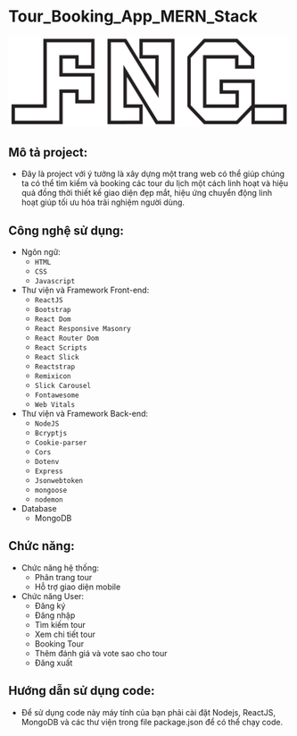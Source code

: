 # Tour_Booking_App_MERN_Stack

<img src="https://github.com/lequocthinh-Genesis/FNG-demo-1/blob/master/assets/img/FNG-logo.png?raw=true">

## Mô tả project:

- Đây là project với ý tưởng là xây dựng một trang web có thể giúp chúng ta có thể tìm kiếm và booking các tour du lịch một cách linh hoạt và hiệu quả đồng thời thiết kế giao diện đẹp mắt, hiệu ứng chuyển động linh hoạt giúp tối ưu hóa trãi nghiệm người dùng.

## Công nghệ sử dụng:

- Ngôn ngữ:
  - `HTML`
  - `CSS`
  - `Javascript`
- Thư viện và Framework Front-end:
  - `ReactJS`
  - `Bootstrap`
  - `React Dom`
  - `React Responsive Masonry`
  - `React Router Dom`
  - `React Scripts`
  - `React Slick`
  - `Reactstrap`
  - `Remixicon`
  - `Slick Carousel`
  - `Fontawesome`
  - `Web Vitals`
- Thư viện và Framework Back-end:
  - `NodeJS`
  - `Bcryptjs`
  - `Cookie-parser`
  - `Cors`
  - `Dotenv`
  - `Express`
  - `Jsonwebtoken`
  - `mongoose`
  - `nodemon`
- Database
  - MongoDB
## Chức năng:
- Chức năng hệ thống:
  - Phân trang tour
  - Hỗ trợ giao diện mobile
- Chức năng User:
  - Đăng ký
  - Đăng nhập
  - Tìm kiếm tour
  - Xem chi tiết tour
  - Booking Tour
  - Thêm đánh giá và vote sao cho tour
  - Đăng xuất
## Hướng dẫn sử dụng code:

- Để sử dụng code này máy tính của bạn phải cài đặt Nodejs, ReactJS, MongoDB và các thư viện trong file package.json để có thể chạy code.
